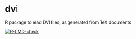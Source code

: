 # dvi
R package to read DVI files, as generated from TeX documents

<!-- badges: start -->
[![R-CMD-check](https://github.com/pmur002/dvi/actions/workflows/package-check.yaml/badge.svg)](https://github.com/pmur002/dvi/actions/workflows/package-check.yaml)
<!-- badges: end -->
